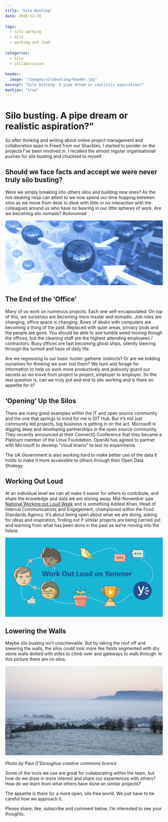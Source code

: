 ```yaml
---
title: "Silo Busting"
date: 2016-12-20

tags:
  - silo working
  - Silo
  - working out loud

categories:
  - Silo
  - Collaborative

header:
  image: "/images/silobusting/header.jpg"
excerpt: "Silo busting. A pipe dream or realistic aspiration?"
mathjax: "true"
---
```


# Silo busting. A pipe dream or realistic aspiration?”

So after thinking and writing about online project management and collaboration apps in Freed from our Shackles, I started to ponder on the projects I’ve been involved in. I recalled the almost regular organisational pushes for silo busting and chuckled to myself.

## Should we face facts and accept we were never truly silo busting?

Were we simply breaking into others silos and building new ones? As the hot-desking ninja can attest to we now spend our time hopping between silos as we move from desk to desk with little or no interaction with the colleagues around us who have no bearing in our little spheres of work. Are we becoming silo nomads? #silonomad

<a href="../images/silobusting/image2.jpg"><img src="../images/silobusting/image2.jpg"></a>

## The End of the ‘Office’

Many of us work on numerous projects. Each one self-encapsulated. On top of this, we ourselves are becoming more insular and nomadic. Job roles are changing, office space is changing. Rows of desks with computers are becoming a thing of the past. Replaced with quiet areas, privacy pods and the people are gone. You should be able to see tumble weed moving though the offices, but the cleaning staff are the highest attending employees / contractors. Busy offices are fast becoming ghost ships, silently steering through the turmoil and haze of daily life.  

Are we regressing to our basic hunter gatherer instincts? Or are we kidding ourselves for thinking we ever lost them? We hunt and forage for information to help us work more productively and jealously guard our secrets as we move from project to project, employer to employer. So the real question is, can we truly put and end to silo working and is there an appetite for it?  

## ‘Opening’ Up the Silos

There are many good examples within the IT and open source community and the one that springs to mind for me is GIT Hub. But it’s not just community led projects, big business is getting in on the act. Microsoft is digging deep and developing partnerships in the open source community. They recently announced at their Connect() Conference that they became a Platinum member of the Linux Foundation. OpenAI has agreed to partner with Microsoft to develop "cloud brains" to test its experiments.  

The UK Government is also working hard to make better use of the data it holds to make it more accessible to others through their Open Data Strategy.

## Working Out Loud

At an individual level we can all make it easier for others to contribute, and share the knowledge and data we are storing away. Mid-November saw [National Working out Loud Week](https://wolweek.com/) and is something Addeel Khan, Head of Internal Communications and Engagement, championed within the Food Standards Agency. It’s about being open about what we are doing, asking for ideas and inspiration, finding out if similar projects are being carried out and learning from what has been done in the past as we’re moving into the future.

<a href="../images/silobusting/wol.jpg"><img src="../images/silobusting/wol.jpg"></a>

## Lowering the Walls

Maybe silo busting isn’t unachievable. But by taking the roof off and lowering the walls, the silos could look more like fields segmented with dry stone walls dotted with stiles to climb over and gateways to walk through. In this picture there are no silos.

<a href="../images/silobusting/nosilos.jpg"><img src="../images/silobusting/nosilos.jpg"></a>

*Photo by Paul O'Donoghue creative commons licence*

Some of the tools we use are great for collaborating within the team, but how do we draw in more interest and share our experiences with others? How do we learn from what others have done on similar projects?  

The appetite is there for a more open, silo free world. We just have to be careful how we approach it.  

Please share, like, subscribe and comment below, I’m interested to see your thoughts.
